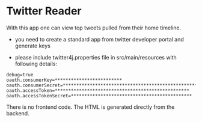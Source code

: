 # Twitter Reader

With this app one can view top tweets pulled from their home timeline. 
* you need to create a standard app from twitter developer portal and generate keys
  
* please include twitter4j.properties file in src/main/resources with following details:
  
```
debug=true
oauth.consumerKey=*************************
oauth.consumerSecret=**************************************************
oauth.accessToken=**************************************************
oauth.accessTokenSecret=*********************************************
```
There is no frontend code. The HTML is generated directly from the backend. 

